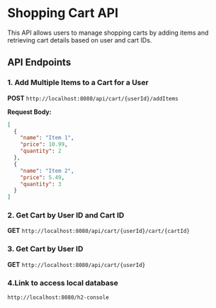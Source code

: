 # Shopping Cart API

This API allows users to manage shopping carts by adding items and retrieving cart details based on user and cart IDs.

## API Endpoints

### 1. Add Multiple Items to a Cart for a User
**POST** `http://localhost:8080/api/cart/{userId}/addItems`

**Request Body:**
```json
[
  {
    "name": "Item 1",
    "price": 10.99,
    "quantity": 2
  },
  {
    "name": "Item 2",
    "price": 5.49,
    "quantity": 3
  }
]

```

### 2. Get Cart by User ID and Cart ID
**GET** `http://localhost:8080/api/cart/{userId}/cart/{cartId}`

### 3. Get Cart by User ID
**GET** `http://localhost:8080/api/cart/{userId}`

### 4.Link to access local database
```url 
http://localhost:8080/h2-console
```


